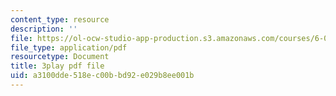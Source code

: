 ```yaml
---
content_type: resource
description: ''
file: https://ol-ocw-studio-app-production.s3.amazonaws.com/courses/6-042j-mathematics-for-computer-science-spring-2015/a3100dde518ec00bbd92e029b8ee001b_et3FOZdI6pk.pdf
file_type: application/pdf
resourcetype: Document
title: 3play pdf file
uid: a3100dde-518e-c00b-bd92-e029b8ee001b
---
```

